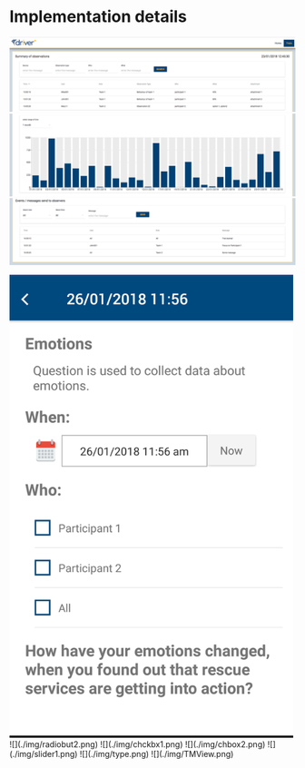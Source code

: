 # Implementation details

![1](/doc/img/1.png)
![2](./img/2.png)
![3](./img/3.png)




<img src="./img/radiobut1.png" width="500">
![](./img/radiobut2.png)
![](./img/chckbx1.png)
![](./img/chbox2.png)
![](./img/slider1.png)
![](./img/type.png)
![](./img/TMView.png)


